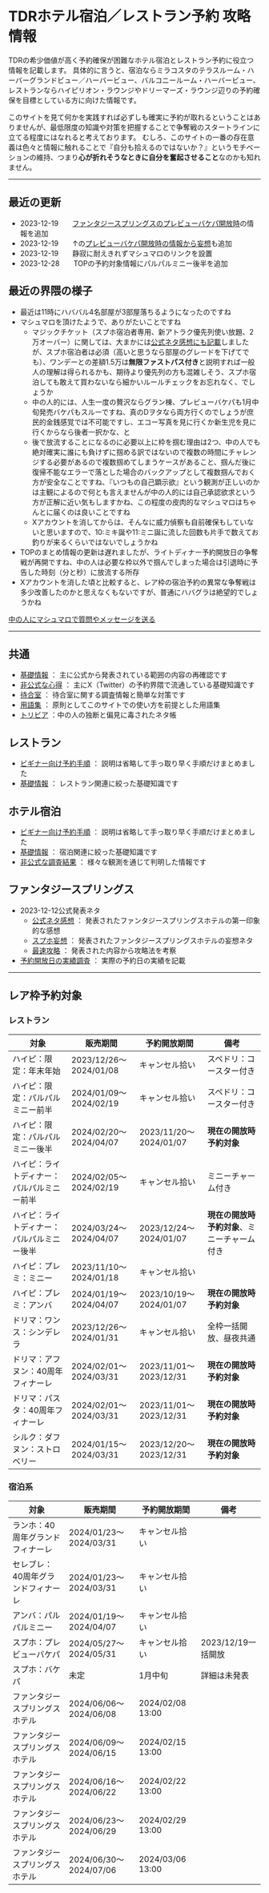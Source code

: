 # TDRホテル宿泊／レストラン予約 攻略情報

TDRの希少価値が高く予約確保が困難なホテル宿泊とレストラン予約に役立つ情報を記載します。
具体的に言うと、宿泊ならミラコスタのテラスルーム・ハーバーグランドビュー／ハーバービュー、バルコニールーム・ハーバービュー、レストランならハイピリオン・ラウンジやドリーマーズ・ラウンジ辺りの予約確保を目標としている方に向けた情報です。

このサイトを見て何かを実践すれば必ずしも確実に予約が取れるということはありませんが、最低限度の知識や対策を把握することで争奪戦のスタートラインに立てる程度にはなれると考えております。
むしろ、このサイトの一番の存在意義は色々と情報に触れることで『自分も拾えるのではないか？』というモチベーションの維持、つまり**心が折れそうなときに自分を奮起させること**なのかも知れません。

----

## 最近の更新

* 2023-12-19　　[ファンタジースプリングスのプレビューバケパ開放時](./hotel/fsh_result_research.md)の情報を追加
* 2023-12-19　　↑の[プレビューバケパ開放時の情報から妄想](./hotel/fsh_fantasize.md#プレビューバケパ実績から試算)も追加
* 2023-12-19　　静寂に耐えきれずマシュマロのリンクを設置
* 2023-12-28　　TOPの予約対象情報にパルパルミニー後半を追加

## 最近の界隈の様子

* 最近は11時にハババル4名部屋が3部屋落ちるようになったのですね
* マシュマロを頂けたようで、ありがたいことですね
    * マジックチケット（スプホ宿泊者専用、新アトラク優先列使い放題、2万オーバー）に関しては、大まかには[公式ネタ感想にも記載](./hotel/fsh_1st_impression.md#ファンタジースプリングスマジック)しましたが、スプホ宿泊者は必須（高いと思うなら部屋のグレードを下げてでも）、ワンデーとの差額1.5万は**無限ファストパス付き**と説明すれば一般人の理解は得られるかも、期待より優先列の方も混雑しそう、スプホ宿泊しても敢えて買わないなら細かいルールチェックをお忘れなく、でしょうか
    * 中の人的には、人生一度の贅沢ならグラン棟、プレビューバケパも1月中旬発売バケパもスルーですね、真のDヲタなら両方行くのでしょうが庶民的金銭感覚では不可能ですし、エコー写真を見に行くか新生児を見に行くからなら後者一択かな、と
    * 後で放流することになるのに必要以上に枠を掴む理由は2つ、中の人でも絶対確実に誰にも負けずに掴める訳ではないので複数の時間にチャレンジする必要があるので複数掴めてしまうケースがあること、掴んだ後に復帰不能なエラーで落とした場合のバックアップとして複数掴んでおく方が安全なことですね、『いつもの自己顕示欲』という観測が正しいのかは主観によるので何とも言えませんが中の人的には自己承認欲求という方が正解に近い気もしますかね、この程度の皮肉的なマシュマロはちゃんとに届くのは良いことですね
    * Xアカウントを消してからは、そんなに威力偵察も自前確保もしていないと思いますので、10:ミキ誕や11:ミニ誕に流した回数も片手で数えてお釣りが来るくらいではないでしょうかね
* TOPのまとめ情報の更新は遅れましたが、ライトディナー予約開放日の争奪戦が再開ですね、中の人は必要な枠以外で掴んでしまった場合は引退時に予告した時刻（分と秒）に放流する所存
* Xアカウントを消した頃と比較すると、レア枠の宿泊予約の異常な争奪戦は多少改善したのかと思えなくもないですが、普通にハバグラは絶望的でしょうかね

[中の人にマシュマロで質問やメッセージを送る](https://marshmallow-qa.com/ecu5ejrsz5qmtuu)

----

## 共通

* [基礎情報](./common/basics.md) ： 主に公式から発表されている範囲の内容の再確認です
* [非公式な心得](./common/hints.md) ： 主にX（Twitter）の予約界隈で流通している基礎知識です
* [待合室](./common/queue.md) ： 待合室に関する調査情報と簡単な対策です
* [用語集](./common/glossary.md) ： 原則としてこのサイトでの使い方を前提とした用語集
* [トリビア](./common/trivia.md) ：中の人の独断と偏見に毒されたネタ帳

## レストラン
* [ビギナー向け予約手順](./restaurant/for_begginer.md) ： 説明は省略して手っ取り早く手順だけまとめました
* [基礎情報](./restaurant/basics.md) ： レストラン関連に絞った基礎知識です

## ホテル宿泊
* [ビギナー向け予約手順](./hotel/for_begginer.md) ： 説明は省略して手っ取り早く手順だけまとめました
* [基礎情報](./hotel/basics.md) ： 宿泊関連に絞った基礎知識です
* [非公式な調査結果](./hotel/research.md) ： 様々な観測を通じて判明した情報です

## ファンタジースプリングス
* 2023-12-12公式発表ネタ
    * [公式ネタ感想](./hotel/fsh_1st_impression.md) ： 発表されたファンタジースプリングスホテルの第一印象的な感想
    * [スプホ妄想](./hotel/fsh_fantasize.md) ： 発表されたファンタジースプリングスホテルの妄想ネタ
    * [最速攻略](./hotel/fsh_1st_guide.md) ： 発表された内容から攻略法を考察
* [予約開放日の実績調査](./hotel/fsh_result_research.md) ： 実際の予約日の実績を記載


----

## レア枠予約対象

### レストラン

| 対象 | 販売期間 | 予約開放期間 | 備考 |
| ------------- | ------------- | ------------- | ------------- |
| ハイピ：限定：年末年始 | 2023/12/26～2024/01/08 | キャンセル拾い | スペドリ：コースター付き |
| ハイピ：限定：パルパルミニー前半 | 2024/01/09～2024/02/19 | キャンセル拾い | スペドリ：コースター付き |
| ハイピ：限定：パルパルミニー後半 | 2024/02/20～2024/04/07 | 2023/11/20～2024/01/07 | **現在の開放時予約対象** |
| ハイピ：ライトディナー：パルパルミニー前半 | 2024/02/05～2024/02/19 | キャンセル拾い | ミニーチャーム付き |
| ハイピ：ライトディナー：パルパルミニー後半 | 2024/03/24～2024/04/07 | 2023/12/24～2024/01/07 | **現在の開放時予約対象**、ミニーチャーム付き |
| ハイピ：プレミ：ミニー | 2023/11/10～2024/01/18 | キャンセル拾い | |
| ハイピ：プレミ：アンバ | 2024/01/19～2024/04/07 | 2023/10/19～2024/01/07 | **現在の開放時予約対象** |
| ドリマ：ワンス：シンデレラ | 2023/12/26～2024/01/31 | キャンセル拾い | 全枠一括開放、昼夜共通 |
| ドリマ：アフヌン：40周年フィナーレ | 2024/02/01～2024/03/31 | 2023/11/01～2023/12/31 | **現在の開放時予約対象** |
| ドリマ：パスタ：40周年フィナーレ | 2024/02/01～2024/03/31 | 2023/11/01～2023/12/31 | **現在の開放時予約対象** |
| シルク：ダフヌン：ストロベリー | 2024/01/15～2024/03/31 | 2023/12/20～2023/12/31 | **現在の開放時予約対象** |

### 宿泊系

| 対象 | 販売期間 | 予約開放期間 | 備考 |
| ------------- | ------------- | ------------- | ------------- |
| ランホ：40周年グランドフィナーレ | 2024/01/23～2024/03/31 | キャンセル拾い |  |
| セレブレ：40周年グランドフィナーレ | 2024/01/23～2024/03/31 | キャンセル拾い |  |
| アンバ：パルパルミニー | 2024/01/19～2024/04/07 | キャンセル拾い |  |
| スプホ：プレビューバケパ | 2024/05/27～2024/05/31 | キャンセル拾い | 2023/12/19一括開放 |
| スプホ：バケパ | 未定 | 1月中旬 | 詳細は未発表 |
| ファンタジースプリングスホテル | 2024/06/06～2024/06/08 | 2024/02/08 13:00 |  |
| ファンタジースプリングスホテル | 2024/06/09～2024/06/15 | 2024/02/15 13:00 |  |
| ファンタジースプリングスホテル | 2024/06/16～2024/06/22 | 2024/02/22 13:00 |  |
| ファンタジースプリングスホテル | 2024/06/23～2024/06/29 | 2024/02/29 13:00 |  |
| ファンタジースプリングスホテル | 2024/06/30～2024/07/06 | 2024/03/06 13:00 |  |
